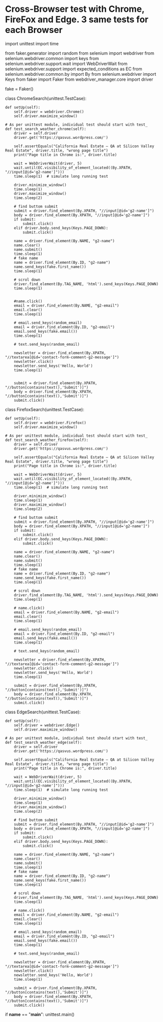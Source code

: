 # Cross-Browser test with Chrome, FireFox and Edge. 3 same tests for each Browser

import unittest
import time

from faker.generator import random
from selenium import webdriver
from selenium.webdriver.common import keys
from selenium.webdriver.support.wait import WebDriverWait
from selenium.webdriver.support import expected_conditions as EC
from selenium.webdriver.common.by import By
from selenium.webdriver import Keys
from faker import Faker
from webdriver_manager.core import driver

fake = Faker()

class ChromeSearch(unittest.TestCase):

    def setUp(self):
        self.driver = webdriver.Chrome()
        self.driver.maximize_window()

    # As per unittest module, individual test should start with test_
    def test_search_weather_chrome(self):
        driver = self.driver
        driver.get('https://qasvus.wordpress.com/')

        self.assertEquals("California Real Estate – QA at Silicon Valley Real Estate", driver.title, "wrong page title")
        print("Page title in Chrome is:", driver.title)

        wait = WebDriverWait(driver, 5)
        wait.until(EC.visibility_of_element_located((By.XPATH, "//input[@id='g2-name']")))
        time.sleep(1)  # simulate long running test

        driver.minimize_window()
        time.sleep(1)
        driver.maximize_window()
        time.sleep(2)

        # find buttom submit
        submit = driver.find_element(By.XPATH, "//input[@id='g2-name']")
        body = driver.find_element(By.XPATH, "//input[@id='g2-name']")
        if submit:
            submit.click()
        elif driver.body.send_keys(Keys.PAGE_DOWN):
            submit.click()

        name = driver.find_element(By.NAME, "g2-name")
        name.clear()
        name.submit()
        time.sleep(1)
        # fake name
        name = driver.find_element(By.ID, "g2-name")
        name.send_keys(fake.first_name())
        time.sleep(1)

        # scrol down
        driver.find_element(By.TAG_NAME, 'html').send_keys(Keys.PAGE_DOWN)
        time.sleep(1)


        #name.click()
        email = driver.find_element(By.NAME, "g2-email")
        email.clear()
        time.sleep(1)

        # email.send_keys(random_email)
        email = driver.find_element(By.ID, "g2-email")
        email.send_keys(fake.email())
        time.sleep(1)

        # text.send_keys(random_email)

        newsletter = driver.find_element(By.XPATH, "//textarea[@id='contact-form-comment-g2-message']")
        newsletter.click()
        newsletter.send_keys('Hello, World')
        time.sleep(1)


        submit = driver.find_element(By.XPATH, "//button[contains(text(),'Submit')]")
        body = driver.find_element(By.XPATH, "//button[contains(text(),'Submit')]")
        submit.click()



class FirefoxSearch(unittest.TestCase):

    def setUp(self):
        self.driver = webdriver.Firefox()
        self.driver.maximize_window()

    # As per unittest module, individual test should start with test_
    def test_search_weather_firefox(self):
        driver = self.driver
        driver.get('https://qasvus.wordpress.com/')

        self.assertEquals("California Real Estate – QA at Silicon Valley Real Estate", driver.title, "wrong page title")
        print("Page title in Chrome is:", driver.title)

        wait = WebDriverWait(driver, 5)
        wait.until(EC.visibility_of_element_located((By.XPATH, "//input[@id='g2-name']")))
        time.sleep(1)  # simulate long running test

        driver.minimize_window()
        time.sleep(1)
        driver.maximize_window()
        time.sleep(2)

        # find buttom submit
        submit = driver.find_element(By.XPATH, "//input[@id='g2-name']")
        body = driver.find_element(By.XPATH, "//input[@id='g2-name']")
        if submit:
            submit.click()
        elif driver.body.send_keys(Keys.PAGE_DOWN):
            submit.click()

        name = driver.find_element(By.NAME, "g2-name")
        name.clear()
        name.submit()
        time.sleep(1)
        # fake name
        name = driver.find_element(By.ID, "g2-name")
        name.send_keys(fake.first_name())
        time.sleep(1)

        # scrol down
        driver.find_element(By.TAG_NAME, 'html').send_keys(Keys.PAGE_DOWN)
        time.sleep(1)

        # name.click()
        email = driver.find_element(By.NAME, "g2-email")
        email.clear()
        time.sleep(1)

        # email.send_keys(random_email)
        email = driver.find_element(By.ID, "g2-email")
        email.send_keys(fake.email())
        time.sleep(1)

        # text.send_keys(random_email)

        newsletter = driver.find_element(By.XPATH, "//textarea[@id='contact-form-comment-g2-message']")
        newsletter.click()
        newsletter.send_keys('Hello, World')
        time.sleep(1)

        submit = driver.find_element(By.XPATH, "//button[contains(text(),'Submit')]")
        body = driver.find_element(By.XPATH, "//button[contains(text(),'Submit')]")
        submit.click()


class EdgeSearch(unittest.TestCase):

    def setUp(self):
        self.driver = webdriver.Edge()
        self.driver.maximize_window()

    # As per unittest module, individual test should start with test_
    def test_search_weather_edge(self):
        driver = self.driver
        driver.get('https://qasvus.wordpress.com/')

        self.assertEquals("California Real Estate – QA at Silicon Valley Real Estate", driver.title, "wrong page title")
        print("Page title in Chrome is:", driver.title)

        wait = WebDriverWait(driver, 5)
        wait.until(EC.visibility_of_element_located((By.XPATH, "//input[@id='g2-name']")))
        time.sleep(1)  # simulate long running test

        driver.minimize_window()
        time.sleep(1)
        driver.maximize_window()
        time.sleep(2)

        # find buttom submit
        submit = driver.find_element(By.XPATH, "//input[@id='g2-name']")
        body = driver.find_element(By.XPATH, "//input[@id='g2-name']")
        if submit:
            submit.click()
        elif driver.body.send_keys(Keys.PAGE_DOWN):
            submit.click()

        name = driver.find_element(By.NAME, "g2-name")
        name.clear()
        name.submit()
        time.sleep(1)
        # fake name
        name = driver.find_element(By.ID, "g2-name")
        name.send_keys(fake.first_name())
        time.sleep(1)

        # scrol down
        driver.find_element(By.TAG_NAME, 'html').send_keys(Keys.PAGE_DOWN)
        time.sleep(1)

        # name.click()
        email = driver.find_element(By.NAME, "g2-email")
        email.clear()
        time.sleep(1)

        # email.send_keys(random_email)
        email = driver.find_element(By.ID, "g2-email")
        email.send_keys(fake.email())
        time.sleep(1)

        # text.send_keys(random_email)

        newsletter = driver.find_element(By.XPATH, "//textarea[@id='contact-form-comment-g2-message']")
        newsletter.click()
        newsletter.send_keys('Hello, World')
        time.sleep(1)

        submit = driver.find_element(By.XPATH, "//button[contains(text(),'Submit')]")
        body = driver.find_element(By.XPATH, "//button[contains(text(),'Submit')]")
        submit.click()


if __name__ == "__main__":
    unittest.main()
